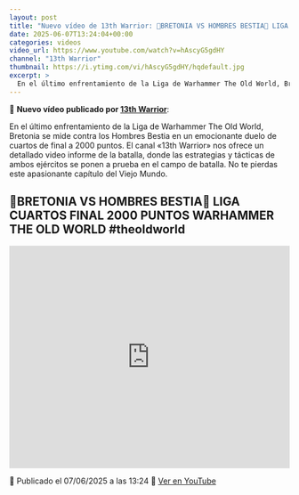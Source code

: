 ```yaml
---
layout: post
title: "Nuevo vídeo de 13th Warrior: 🎲BRETONIA VS HOMBRES BESTIA🎲 LIGA CUARTOS FINAL 2000 PUNTOS WARHAMMER THE OLD WORLD #theoldworld"
date: 2025-06-07T13:24:04+00:00
categories: videos
video_url: https://www.youtube.com/watch?v=hAscyG5gdHY
channel: "13th Warrior"
thumbnail: https://i.ytimg.com/vi/hAscyG5gdHY/hqdefault.jpg
excerpt: >
  En el último enfrentamiento de la Liga de Warhammer The Old World, Bretonia se mide contra los Hombres Bestia en un emocionante duelo de cuartos de final a 2000 puntos. El canal «13th Warrior» nos ofrece un detallado video informe de la batalla, donde las estrategias y tácticas de ambos ejércitos se ponen a prueba en el campo de batalla. No te pierdas este apasionante capítulo del Viejo Mundo.
---
```


🎥 **Nuevo vídeo publicado por [13th Warrior](https://www.youtube.com/channel/UCYOhXS04iLg68Sro80yF_1w)**:

En el último enfrentamiento de la Liga de Warhammer The Old World, Bretonia se mide contra los Hombres Bestia en un emocionante duelo de cuartos de final a 2000 puntos. El canal «13th Warrior» nos ofrece un detallado video informe de la batalla, donde las estrategias y tácticas de ambos ejércitos se ponen a prueba en el campo de batalla. No te pierdas este apasionante capítulo del Viejo Mundo.

## 🎲BRETONIA VS HOMBRES BESTIA🎲 LIGA CUARTOS FINAL 2000 PUNTOS WARHAMMER THE OLD WORLD #theoldworld

<iframe width="100%" height="400" src="https://www.youtube.com/embed/hAscyG5gdHY" frameborder="0" allowfullscreen></iframe>

📅 Publicado el 07/06/2025 a las 13:24
🔗 [Ver en YouTube](https://www.youtube.com/watch?v=hAscyG5gdHY)

